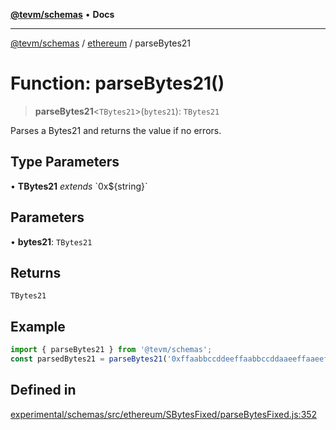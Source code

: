 [**@tevm/schemas**](../../README.md) • **Docs**

***

[@tevm/schemas](../../modules.md) / [ethereum](../README.md) / parseBytes21

# Function: parseBytes21()

> **parseBytes21**\<`TBytes21`\>(`bytes21`): `TBytes21`

Parses a Bytes21 and returns the value if no errors.

## Type Parameters

• **TBytes21** *extends* \`0x$\{string\}\`

## Parameters

• **bytes21**: `TBytes21`

## Returns

`TBytes21`

## Example

```ts
import { parseBytes21 } from '@tevm/schemas';
const parsedBytes21 = parseBytes21('0xffaabbccddeeffaabbccddaaeeffaaeeffbbccddaa');
```

## Defined in

[experimental/schemas/src/ethereum/SBytesFixed/parseBytesFixed.js:352](https://github.com/evmts/tevm-monorepo/blob/main/experimental/schemas/src/ethereum/SBytesFixed/parseBytesFixed.js#L352)
